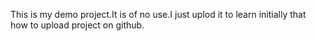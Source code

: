 This is my demo project.It is of no use.I just uplod it to learn initially that how to upload project on github.
